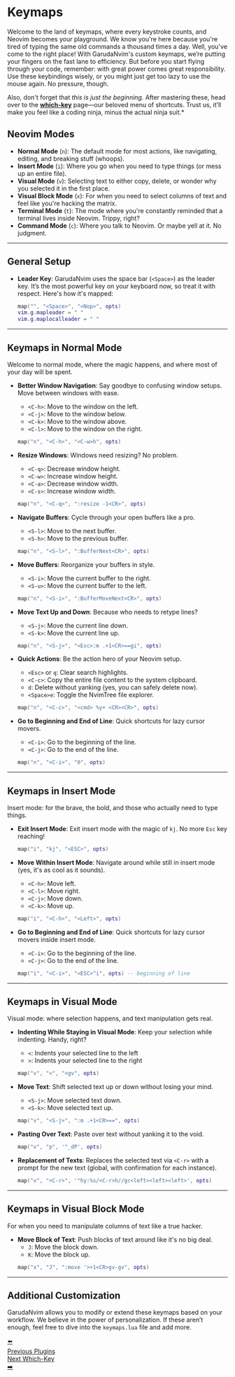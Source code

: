<div>
    <h1><span class="th-color h-font"><b>Keymaps</b></span></h1>    
</div>

Welcome to the land of keymaps, where every keystroke counts, and Neovim becomes your playground. We know you're here because you're tired of typing the same old commands a thousand times a day. Well, you've come to the right place! With GarudaNvim's custom keymaps, we’re putting your fingers on the fast lane to efficiency. But before you start flying through your code, remember: with great power comes great responsibility. Use these keybindings wisely, or you might just get too lazy to use the mouse again. No pressure, though.

Also, don't forget that *this is just the beginning.* After mastering these, head over to the **[which-key](whichkey.md)** page—our beloved menu of shortcuts. Trust us, it’ll make you feel like a coding ninja, minus the actual ninja suit.*

## <span class="sh-font tsh-color">Neovim Modes</span>
- **Normal Mode** (`n`): The default mode for most actions, like navigating, editing, and breaking stuff (whoops).
- **Insert Mode** (`i`): Where you go when you need to type things (or mess up an entire file).
- **Visual Mode** (`v`): Selecting text to either copy, delete, or wonder why you selected it in the first place.
- **Visual Block Mode** (`x`): For when you need to select columns of text and feel like you're hacking the matrix.
- **Terminal Mode** (`t`): The mode where you're constantly reminded that a terminal lives inside Neovim. Trippy, right?
- **Command Mode** (`c`): Where you talk to Neovim. Or maybe yell at it. No judgment.

---

## <span class="sh-font tsh-color">General Setup</span>

- **Leader Key**: GarudaNvim uses the space bar (`<Space>`) as the leader key. It’s the most powerful key on your keyboard now, so treat it with respect. Here's how it's mapped:
    ```lua
    map("", "<Space>", "<Nop>", opts)
    vim.g.mapleader = " "
    vim.g.maplocalleader = " "
    ```

---

## <span class="sh-font tsh-color">Keymaps in Normal Mode</span>

Welcome to normal mode, where the magic happens, and where most of your day will be spent.

- **Better Window Navigation**: Say goodbye to confusing window setups. Move between windows with ease.
    - `<C-h>`: Move to the window on the left.
    - `<C-j>`: Move to the window below.
    - `<C-k>`: Move to the window above.
    - `<C-l>`: Move to the window on the right.
    ```lua
    map("n", "<C-h>", "<C-w>h", opts)
    ```

- **Resize Windows**: Windows need resizing? No problem.
    - `<C-q>`: Decrease window height.
    - `<C-w>`: Increase window height.
    - `<C-a>`: Decrease window width.
    - `<C-s>`: Increase window width.
    ```lua
    map("n", "<C-q>", ":resize -1<CR>", opts)
    ```

- **Navigate Buffers**: Cycle through your open buffers like a pro.
    - `<S-l>`: Move to the next buffer.
    - `<S-h>`: Move to the previous buffer.
    ```lua
    map("n", "<S-l>", ":BufferNext<CR>", opts)
    ```

- **Move Buffers**: Reorganize your buffers in style.
    - `<S-i>`: Move the current buffer to the right.
    - `<S-u>`: Move the current buffer to the left.
    ```lua
    map("n", "<S-i>", ":BufferMoveNext<CR>", opts)
    ```

- **Move Text Up and Down**: Because who needs to retype lines?
    - `<S-j>`: Move the current line down.
    - `<S-k>`: Move the current line up.
    ```lua
    map("n", "<S-j>", "<Esc>:m .+1<CR>==gi", opts)
    ```

- **Quick Actions**: Be the action hero of your Neovim setup.
    - `<Esc>` or `q`: Clear search highlights. 
    - `<C-c>`: Copy the entire file content to the system clipboard. 
    - `d`: Delete without yanking (yes, you can safely delete now).
    - `<Space>e`: Toggle the NvimTree file explorer. 
    ```lua
    map("n", "<C-c>", "<cmd> %y+ <CR><CR>", opts)
    ```

- **Go to Beginning and End of Line**: Quick shortcuts for lazy cursor movers.
    - `<C-i>`: Go to the beginning of the line.
    - `<C-j>`: Go to the end of the line.
    ```lua
    map("n", "<C-i>", "0", opts)
    ```

---

## <span class="sh-font tsh-color">Keymaps in Insert Mode</span>

Insert mode: for the brave, the bold, and those who actually need to type things.

- **Exit Insert Mode**: Exit insert mode with the magic of `kj`. No more `Esc` key reaching!
    ```lua
    map("i", "kj", "<ESC>", opts)
    ```

- **Move Within Insert Mode**: Navigate around while still in insert mode (yes, it's as cool as it sounds).
    - `<C-h>`: Move left.
    - `<C-l>`: Move right.
    - `<C-j>`: Move down.
    - `<C-k>`: Move up.
    ```lua
    map("i", "<C-h>", "<Left>", opts)
    ```

- **Go to Beginning and End of Line**: Quick shortcuts for lazy cursor movers inside insert mode.
    - `<C-i>`: Go to the beginning of the line.
    - `<C-j>`: Go to the end of the line.
    ```lua
    map("i", "<C-i>", "<ESC>^i", opts) -- beginning of line
    ```

---

## <span class="sh-font tsh-color">Keymaps in Visual Mode</span>

Visual mode: where selection happens, and text manipulation gets real.

- **Indenting While Staying in Visual Mode**: Keep your selection while indenting. Handy, right?
    - `<`: Indents your selected line to the left
    - `>`: Indents your selected line to the right
    ```lua
    map("v", "<", "<gv", opts)
    ```

- **Move Text**: Shift selected text up or down without losing your mind.
    - `<S-j>`: Move selected text down.
    - `<S-k>`: Move selected text up.
    ```lua
    map("v", "<S-j>", ":m .+1<CR>==", opts)
    ```

- **Pasting Over Text**: Paste over text without yanking it to the void.
    ```lua
    map("v", "p", '"_dP', opts)
    ```

- **Replacement of Texts**: Replaces the selected text via `<C-r>` with a prompt for the new text (global, with confirmation for each instance).
    ```lua
    map("v", "<C-r>", '"hy:%s/<C-r>h//gc<left><left><left>', opts)
    ```

---

## <span class="sh-font tsh-color">Keymaps in Visual Block Mode</span>

For when you need to manipulate columns of text like a true hacker.

- **Move Block of Text**: Push blocks of text around like it's no big deal.
    - `J`: Move the block down.
    - `K`: Move the block up.
    ```lua
    map("x", "J", ":move '>+1<CR>gv-gv", opts)
    ```

---

## <span class="sh-font tsh-color">Additional Customization</span>

GarudaNvim allows you to modify or extend these keymaps based on your workflow. We believe in the power of personalization. If these aren’t enough, feel free to dive into the `keymaps.lua` file and add more.

<div class="navigation">
    <a href="/plugins" class="nav-link">
        <div class="nav-content">
            <span class="arrow">⬅️</span>
            <div class="nav-text left">
                <span class="label">Previous</span>
                <span class="page-name">Plugins</span>
            </div>
        </div>
    </a>
    <a href="/whichkey" class="nav-link">
        <div class="nav-content">
            <div class="nav-text right">
                <span class="label">Next</span>
                <span class="page-name">Which-Key</span>
            </div>
            <span class="arrow">➡️</span>
        </div>
    </a>
</div>
